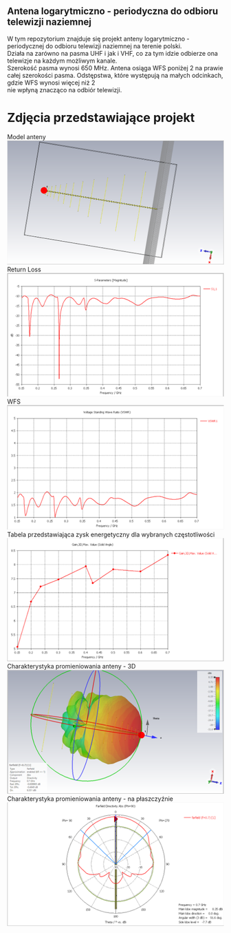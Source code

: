 ## Antena logarytmiczno - periodyczna do odbioru telewizji naziemnej
W tym repozytorium znajduje się projekt anteny logarytmiczno - periodycznej do odbioru telewizji naziemnej na terenie polski. <br>
Działa na zarówno na pasma UHF i jak i VHF, co za tym idzie odbierze ona telewizje na każdym możliwym kanale. <br>
Szerokość pasma wynosi 650 MHz. Antena osiąga WFS poniżej 2 na prawie całej szerokości pasma. Odstępstwa, które występują na małych odcinkach, gdzie WFS wynosi więcej niż 2 <br>
nie wpłyną znacząco na odbiór telewizji.

# Zdjęcia przedstawiające projekt
Model anteny
![Model_1](Images/lpda_1.png)
<br>
Return Loss  <br>
![return_loss](Images/LPDA_2.png)
<br>
WFS<br>
![VSWR](Images/LPDA_3.png)<br>
Tabela przedstawiająca zysk energetyczny dla wybranych częstotliwości <br>
![GAIN](Images/lpda_4.png)
<br>
Charakterystyka promieniowania anteny - 3D
![Farfield_3d](Images/lpda_farfield.png)
<br>
Charakterystyka promieniowania anteny - na płaszczyźnie
![Farfield_1d](Images/lpda_farfield_2d.png)